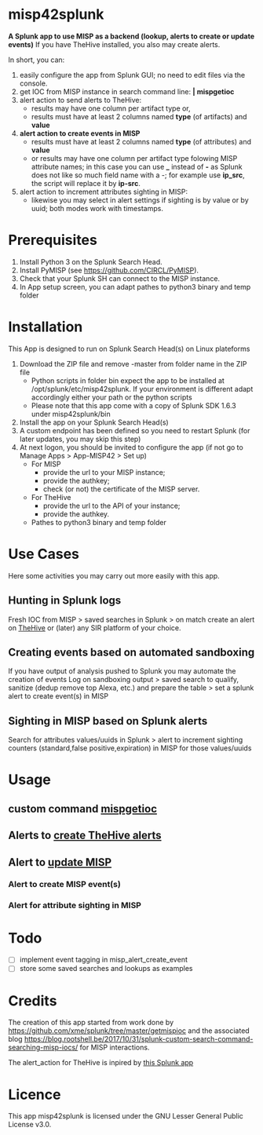 # misp42splunk
**A Splunk app to use MISP as a backend (lookup, alerts to create or update events)**
If you have TheHive installed, you also may create alerts.

In short, you can:
1. easily configure the app from Splunk GUI; no need to edit files via the console.
2. get IOC from MISP instance in search command line: __| mispgetioc__
3. alert action to send alerts to TheHive:
    - results may have one column per artifact type or,
    - results must have at least 2 columns named **type** (of artifacts) and **value**
4. **alert action to create events in MISP**
    - results must have at least 2 columns named **type** (of attributes) and **value**
    - or results may have one column per artifact type folowing MISP attribute names; in this case you can use **_** instead of **-** as Splunk does not like so much field name with a -; for example use **ip_src**, the script will replace it by **ip-src**.    
5. alert action to increment attributes sighting in MISP:
    - likewise you may select in alert settings if sighting is by value or by uuid; both modes work with timestamps.

# Prerequisites
1. Install Python 3 on the Splunk Search Head.
2. Install PyMISP (see https://github.com/CIRCL/PyMISP).
3. Check that your Splunk SH can connect to the MISP instance. 
4. In App setup screen, you can adapt pathes to python3 binary and temp folder

# Installation
This App is designed to run on Splunk Search Head(s) on Linux plateforms
1. Download the ZIP file and remove -master from folder name in the ZIP file
    * Python scripts in folder bin expect the app to be installed at /opt/splunk/etc/misp42splunk. If your environment is different adapt accordingly either your path or the python scripts
    * Please note that this app come with a copy of Splunk SDK 1.6.3 under misp42splunk/bin
2. Install the app on your Splunk Search Head(s)
3. A custom endpoint has been defined so you need to restart Splunk (for later updates, you may skip this step)
4. At next logon, you should be invited to configure the app (if not go to Manage Apps > App-MISP42 > Set up) 
    - For MISP
        - provide the url to your MISP instance;
        - provide the authkey;
        - check (or not) the certificate of the MISP server.
    - For TheHive
        - provide the url to the API of your instance;
        - provide the authkey.
    - Pathes to python3 binary and temp folder

# Use Cases

Here some activities you may carry out more easily with this app.
## Hunting in Splunk logs
Fresh IOC from MISP > saved searches in Splunk > on match create an alert on [TheHive](https://thehive-project.org/) or (later) any SIR platform of your choice.

## Creating events based on automated sandboxing
If you have output of analysis pushed to Splunk you may automate the creation of events
Log on sandboxing output > saved search to qualify, sanitize (dedup remove top Alexa, etc.)  and prepare the table > set a splunk alert to create event(s) in MISP

## Sighting in MISP based on Splunk alerts
Search for attributes values/uuids in Splunk > alert to increment sighting counters (standard,false positive,expiration) in MISP for those values/uuids 

# Usage
## custom command [mispgetioc](docs/mispgetioc.md)
## Alerts to [create TheHive alerts](docs/thehivealerts.md)
## Alert to [update MISP](docs/mispalerts.md)
### Alert to create MISP event(s)
### Alert for attribute sighting in MISP

# Todo
- [ ] implement event tagging in misp_alert_create_event
- [ ] store some saved searches and lookups as examples

# Credits
The creation of this app started from work done by https://github.com/xme/splunk/tree/master/getmispioc and the associated blog https://blog.rootshell.be/2017/10/31/splunk-custom-search-command-searching-misp-iocs/ for MISP interactions.

The alert_action for TheHive is inpired by [this Splunk app](https://splunkbase.splunk.com/app/3642/)

# Licence
This app misp42splunk is licensed under the GNU Lesser General Public License v3.0.
